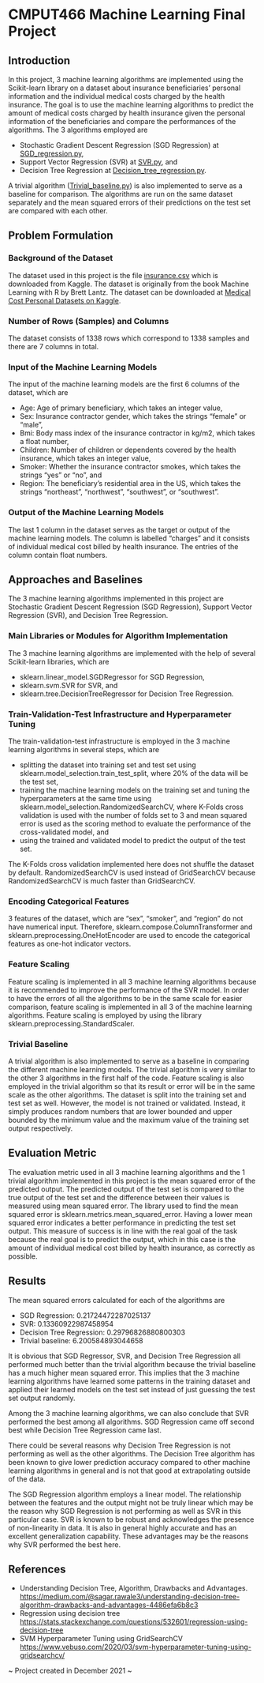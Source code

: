 # CMPUT466 Machine Learning Final Project

## Introduction
In this project, 3 machine learning algorithms are implemented using the Scikit-learn library on a dataset about insurance beneficiaries’ personal information and the individual medical costs charged by the health insurance. The goal is to use the machine learning algorithms to predict the amount of medical costs charged by health insurance given the personal information of the beneficiaries and compare the performances of the algorithms. The 3 algorithms employed are
- Stochastic Gradient Descent Regression (SGD Regression) at <a href="https://github.com/ZhengEnThan/CMPUT466-Machine-Learning-Project/blob/main/SGD_regression.py" target="_blank">SGD_regression.py</a>, 
- Support Vector Regression (SVR) at <a href="https://github.com/ZhengEnThan/CMPUT466-Machine-Learning-Project/blob/main/SVR.py" target="_blank">SVR.py</a>, and
- Decision Tree Regression at <a href="https://github.com/ZhengEnThan/CMPUT466-Machine-Learning-Project/blob/main/Decision_tree_regression.py" target="_blank">Decision_tree_regression.py</a>.

A trivial algorithm (<a href="https://github.com/ZhengEnThan/CMPUT466-Machine-Learning-Project/blob/main/Trivial_baseline.py" target="_blank">Trivial_baseline.py</a>) is also implemented to serve as a baseline for comparison. The algorithms are run on the same dataset separately and the mean squared errors of their predictions on the test set are compared with each other.

## Problem Formulation 
### Background of the Dataset
The dataset used in this project is the file <a href="https://github.com/ZhengEnThan/CMPUT466-Machine-Learning-Project/blob/main/insurance.csv" target="_blank">insurance.csv</a> which is downloaded from Kaggle. The dataset is originally from the book Machine Learning with R by Brett Lantz. The dataset can be downloaded at <a href="https://www.kaggle.com/mirichoi0218/insurance" target="_blank">Medical Cost Personal Datasets on Kaggle</a>.

### Number of Rows (Samples) and Columns
The dataset consists of 1338 rows which correspond to 1338 samples and there are 7 columns in total.

### Input of the Machine Learning Models
The input of the machine learning models are the first 6 columns of the dataset, which are
- Age: Age of primary beneficiary, which takes an integer value,
- Sex: Insurance contractor gender, which takes the strings “female” or “male”,
- Bmi: Body mass index of the insurance contractor in kg/m2, which takes a float number,
- Children: Number of children or dependents covered by the health insurance, which takes
an integer value,
- Smoker: Whether the insurance contractor smokes, which takes the strings “yes” or “no”,
and
- Region: The beneficiary’s residential area in the US, which takes the strings “northeast”,
“northwest”, “southwest”, or “southwest”.

### Output of the Machine Learning Models
The last 1 column in the dataset serves as the target or output of the machine learning models. The column is labelled “charges” and it consists of individual medical cost billed by health insurance. The entries of the column contain float numbers.

## Approaches and Baselines
The 3 machine learning algorithms implemented in this project are Stochastic Gradient Descent Regression (SGD Regression), Support Vector Regression (SVR), and Decision Tree Regression.

### Main Libraries or Modules for Algorithm Implementation
The 3 machine learning algorithms are implemented with the help of several Scikit-learn libraries, which are
- sklearn.linear_model.SGDRegressor for SGD Regression,
- sklearn.svm.SVR for SVR, and
- sklearn.tree.DecisionTreeRegressor for Decision Tree Regression.

### Train-Validation-Test Infrastructure and Hyperparameter Tuning
The train-validation-test infrastructure is employed in the 3 machine learning algorithms in several steps, which are
- splitting the dataset into training set and test set using sklearn.model_selection.train_test_split, where 20% of the data will be the test set,
- training the machine learning models on the training set and tuning the hyperparameters at the same time using sklearn.model_selection.RandomizedSearchCV, where K-Folds cross validation is used with the number of folds set to 3 and mean squared error is used as the scoring method to evaluate the performance of the cross-validated model, and
- using the trained and validated model to predict the output of the test set.

The K-Folds cross validation implemented here does not shuffle the dataset by default. RandomizedSearchCV is used instead of GridSearchCV because RandomizedSearchCV is much faster than GridSearchCV.

### Encoding Categorical Features
3 features of the dataset, which are “sex”, “smoker”, and “region” do not have numerical input. Therefore, sklearn.compose.ColumnTransformer and sklearn.preprocessing.OneHotEncoder are used to encode the categorical features as one-hot indicator vectors.

### Feature Scaling
Feature scaling is implemented in all 3 machine learning algorithms because it is recommended to improve the performance of the SVR model. In order to have the errors of all the algorithms to be in the same scale for easier comparison, feature scaling is implemented in all 3 of the machine learning algorithms. Feature scaling is employed by using the library sklearn.preprocessing.StandardScaler.

### Trivial Baseline
A trivial algorithm is also implemented to serve as a baseline in comparing the different machine learning models. The trivial algorithm is very similar to the other 3 algorithms in the first half of the code. Feature scaling is also employed in the trivial algorithm so that its result or error will be in the same scale as the other algorithms. The dataset is split into the training set and test set as well. However, the model is not trained or validated. Instead, it simply produces random numbers that are lower bounded and upper bounded by the minimum value and the maximum value of the training set output respectively.

## Evaluation Metric
The evaluation metric used in all 3 machine learning algorithms and the 1 trivial algorithm implemented in this project is the mean squared error of the predicted output. The predicted output of the test set is compared to the true output of the test set and the difference between their values is measured using mean squared error. The library used to find the mean squared error is sklearn.metrics.mean_squared_error.
Having a lower mean squared error indicates a better performance in predicting the test set output. This measure of success is in line with the real goal of the task because the real goal is to predict the output, which in this case is the amount of individual medical cost billed by health insurance, as correctly as possible.
  
## Results
The mean squared errors calculated for each of the algorithms are
- SGD Regression: 0.21724472287025137
- SVR: 0.13360922987458954
- Decision Tree Regression: 0.29796826880800303
- Trivial baseline: 6.200584893044658

It is obvious that SGD Regressor, SVR, and Decision Tree Regression all performed much better than the trivial algorithm because the trivial baseline has a much higher mean squared error. This implies that the 3 machine learning algorithms have learned some patterns in the training dataset and applied their learned models on the test set instead of just guessing the test set output randomly.

Among the 3 machine learning algorithms, we can also conclude that SVR performed the best among all algorithms. SGD Regression came off second best while Decision Tree Regression came last.

There could be several reasons why Decision Tree Regression is not performing as well as the other algorithms. The Decision Tree algorithm has been known to give lower prediction accuracy compared to other machine learning algorithms in general and is not that good at extrapolating outside of the data.

The SGD Regression algorithm employs a linear model. The relationship between the features and the output might not be truly linear which may be the reason why SGD Regression is not performing as well as SVR in this particular case.
SVR is known to be robust and acknowledges the presence of non-linearity in data. It is also in general highly accurate and has an excellent generalization capability. These advantages may be the reasons why SVR performed the best here.

## References
- Understanding Decision Tree, Algorithm, Drawbacks and Advantages. <br>
https://medium.com/@sagar.rawale3/understanding-decision-tree-algorithm-drawbacks-and-advantages-4486efa6b8c3
- Regression using decision tree <br>
https://stats.stackexchange.com/questions/532601/regression-using-decision-tree
- SVM Hyperparameter Tuning using GridSearchCV <br>
https://www.vebuso.com/2020/03/svm-hyperparameter-tuning-using-gridsearchcv/

~ Project created in December 2021 ~
